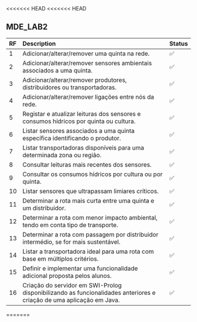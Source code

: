 <<<<<<< HEAD
<<<<<<< HEAD
## MDE_LAB2

| RF  | Description                                                                                                          | Status   |
| :-- | :------------------------------------------------------------------------------------------------------------------- | :------- |
| 1   | Adicionar/alterar/remover uma quinta na rede.                                                                        | ✅       |
| 2   | Adicionar/alterar/remover sensores ambientais associados a uma quinta.                                               | ✅       |
| 3   | Adicionar/alterar/remover produtores, distribuidores ou transportadoras.                                             | ✅       |
| 4   | Adicionar/alterar/remover ligações entre nós da rede.                                                                | ✅       |
| 5   | Registar e atualizar leituras dos sensores e consumos hídricos por quinta ou cultura.                                | ✅       |
| 6   | Listar sensores associados a uma quinta específica identificando o produtor.                                         | ✅       |
| 7   | Listar transportadoras disponíveis para uma determinada zona ou região.                                              | ✅       |
| 8   | Consultar leituras mais recentes dos sensores.                                                                       | ✅       |
| 9   | Consultar os consumos hídricos por cultura ou por quinta.                                                            | ✅       |
| 10  | Listar sensores que ultrapassam limiares críticos.                                                                   | ✅       |
| 11  | Determinar a rota mais curta entre uma quinta e um distribuidor.                                                     | ✅       |
| 12  | Determinar a rota com menor impacto ambiental, tendo em conta tipo de transporte.                                    | ✅       |
| 13  | Determinar a rota com passagem por distribuidor intermédio, se for mais sustentável.                                 | ✅       |
| 14  | Listar a transportadora ideal para uma rota com base em múltiplos critérios.                                         | ✅       |
| 15  | Definir e implementar uma funcionalidade adicional proposta pelos alunos.                                            | ✅       |
| 16  | Criação do servidor em SWI-Prolog disponibilizando as funcionalidades anteriores e criação de uma aplicação em Java. | ✅       |
=======
